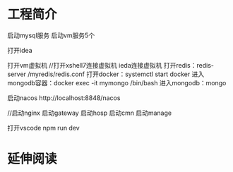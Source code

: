 # 工程简介
启动mysql服务
启动vm服务5个

打开idea

打开vm虚拟机
//打开xshell7连接虚拟机
ieda连接虚拟机
打开redis：redis-server /myredis/redis.conf
打开docker：systemctl start docker
进入mongodb容器：docker exec -it mymongo /bin/bash 
进入mongodb：mongo

启动nacos
http://localhost:8848/nacos

//启动nginx
启动gateway
启动hosp
启动cmn
启动manage

打开vscode
npm run dev



# 延伸阅读

